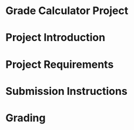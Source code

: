 # Grade Calculator Project

# Project Introduction

# Project Requirements

# Submission Instructions

# Grading
